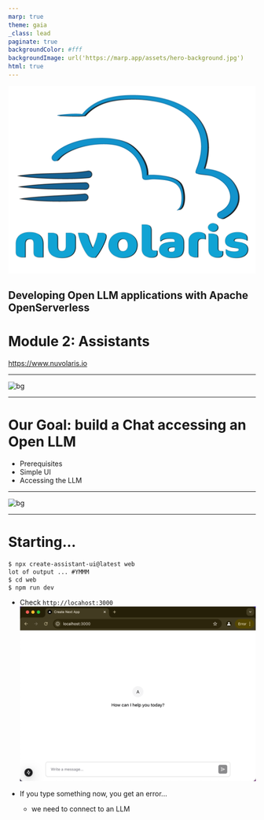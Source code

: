 ```yaml
---
marp: true
theme: gaia
_class: lead
paginate: true
backgroundColor: #fff
backgroundImage: url('https://marp.app/assets/hero-background.jpg')
html: true
---
```


![bg left:40% 80%](./logo-full-transparent.png)

## Developing Open LLM applications with Apache OpenServerless 
# Module 2: Assistants

https://www.nuvolaris.io

---

![bg](https://fakeimg.pl/350x200/ff0000,0/000?text=Agenda&retina=1)


---

# Our Goal: build a Chat accessing an Open LLM

- Prerequisites
- Simple UI
- Accessing the LLM

---

![bg](https://fakeimg.pl/350x200/ff0000,0/000?text=Prerequisites&retina=1)

---

# Starting...

```
$ npx create-assistant-ui@latest web
lot of output ... #YMMM
$ cd web
$ npm run dev
```

- Check `http://locahost:3000`
![bg right 90%](welcome.png)

- If you type something now, you get an error...
  - we need to connect to an LLM

